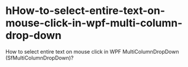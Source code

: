 # hHow-to-select-entire-text-on-mouse-click-in-wpf-multi-column-drop-down
How to select entire text on mouse click in WPF MultiColumnDropDown (SfMultiColumnDropDown)?
